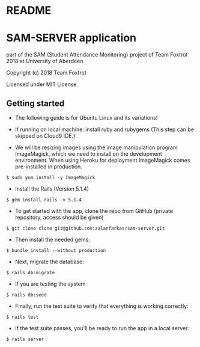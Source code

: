 # README

# SAM-SERVER application 

part of the SAM (Student Attendance Monitoring) project of Team Foxtrot 2018 at University of Aberdeen

Copyright (c) 2018 Team Foxtrot

Licensed under MIT License

## Getting started

* The following guide is for Ubuntu Linux and its variations!

* If running on local machine: install ruby and rubygems (This step can be skipped on Cloud9 IDE.)

* We will be resizing images using the image manipulation program ImageMagick, which we need to install on the development environment. 
  When using Heroku for deployment ImageMagick comes pre-installed in production.

```
$ sudo yum install -y ImageMagick
```
* Install the Rails (Version 5.1.4)

```
$ gem install rails -v 5.1.4
```

* To get started with the app, clone the repo from GitHub (private repository, access should be given)

```
$ git clone clone git@github.com:zalanfarkas/sam-server.git 
```

* Then install the needed gems:

```
$ bundle install --without production
```

* Next, migrate the database:

```
$ rails db:migrate
```

* If you are testing the system

```
$ rails db:seed
```

* Finally, run the test suite to verify that everything is working correctly:

```
$ rails test
```

* If the test suite passes, you'll be ready to run the app in a local server:

```
$ rails server
```


